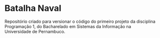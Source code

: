 # Batalha Naval

Repositório criado para versionar o código do primeiro projeto da disciplina Programação 1, do Bacharelado em Sistemas da Informação na Universidade de Pernambuco.
